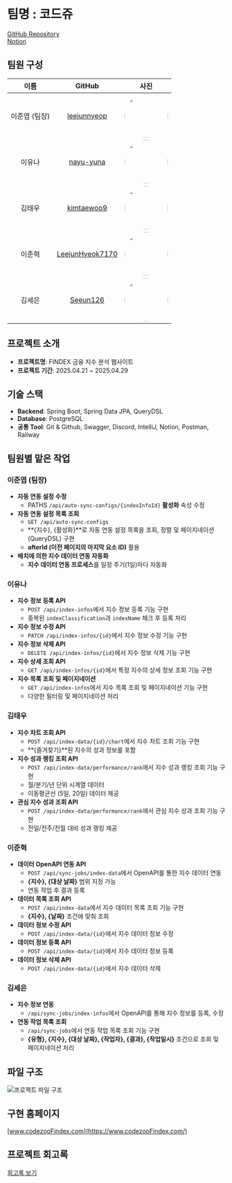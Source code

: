 # **팀명 : 코드쥬**
[GitHub Repository](https://github.com/sb2-team3/sb02-findex-team03)  
[Notion](https://ballistic-teller-d42.notion.site/1d9987eef3c680bea1cbeb1e529f6c91?pvs=4)

## **팀원 구성**
| 이름 | GitHub | 사진 |
|:---:|:---:|:---:|
| 이준엽 (팀장) | [leejunnyeop](https://github.com/leejunnyeop) | <img src="https://github.com/user-attachments/assets/1f604bdd-aecf-4da1-a3fe-ed18375dc616" width="100" style="border-radius:50%"/> |
| 이유나 | [nayu-yuna](https://github.com/nayu-yuna) | <img src="https://github.com/user-attachments/assets/2662eb9e-c5a5-46d9-913d-8551b2a3511d" width="100" style="border-radius:50%"/> |
| 김태우 | [kimtaewoo9](https://github.com/kimtaewoo9) | <img src="https://github.com/user-attachments/assets/5e3fae80-c6bc-445c-835e-1ed821ed2b17" width="100" style="border-radius:50%"/> |
| 이준혁 | [LeejunHyeok7170](https://github.com/LeejunHyeok7170) | <img src="https://github.com/user-attachments/assets/df0436df-2949-4a45-8f7a-c4dc902e18cd" width="100" style="border-radius:50%"/> |
| 김세은 | [Seeun126](https://github.com/Seeun126) | <img src="https://github.com/user-attachments/assets/267453d8-560d-4b4a-a07a-ab5093287adc" width="100" style="border-radius:50%"/> |




## **프로젝트 소개**
- **프로젝트명**: FINDEX 금융 지수 분석 웹사이트
- **프로젝트 기간**: 2025.04.21 ~ 2025.04.29



## **기술 스택**
- **Backend**: Spring Boot, Spring Data JPA, QueryDSL
- **Database**: PostgreSQL
- **공통 Tool**: Git & Github, Swagger, Discord, IntelliJ, Notion, Postman, Railway


## **팀원별 맡은 작업**
### **이준엽 (팀장)**
- **자동 연동 설정 수정**
    - PATHS `/api/auto-sync-configs/{indexInfoId}` **활성화** 속성 수정
- **자동 연동 설정 목록 조회**
    - `GET /api/auto-sync-configs`
    - **{지수}, {활성화}**로 자동 연동 설정 목록을 조회, 정렬 및 페이지네이션(QueryDSL) 구현
    - **afterId (이전 페이지의 마지막 요소 ID)** 활용
- **배치에 의한 지수 데이터 연동 자동화**
    - **지수 데이터 연동 프로세스**를 일정 주기(1일)마다 자동화

### **이유나**
- **지수 정보 등록 API**
    - `POST /api/index-infos`에서 지수 정보 등록 기능 구현
    - 중복된 `indexClassification`과 `indexName` 체크 후 등록 처리
- **지수 정보 수정 API**
    - `PATCH /api/index-infos/{id}`에서 지수 정보 수정 기능 구현
- **지수 정보 삭제 API**
    - `DELETE /api/index-infos/{id}`에서 지수 정보 삭제 기능 구현
- **지수 상세 조회 API**
    - `GET /api/index-infos/{id}`에서 특정 지수의 상세 정보 조회 기능 구현
- **지수 목록 조회 및 페이지네이션**
    - `GET /api/index-infos`에서 지수 목록 조회 및 페이지네이션 기능 구현
    - 다양한 필터링 및 페이지네이션 처리

### **김태우**
- **지수 차트 조회 API**
    - `POST /api/index-data/{id}/chart`에서 지수 차트 조회 기능 구현
    - **{즐겨찾기}**된 지수의 성과 정보를 포함
- **지수 성과 랭킹 조회 API**
    - `POST /api/index-data/performance/rank`에서 지수 성과 랭킹 조회 기능 구현
    - 월/분기/년 단위 시계열 데이터
    - 이동평균선 (5일, 20일) 데이터 제공
- **관심 지수 성과 조회 API**
    - `POST /api/index-data/performance/rank`에서 관심 지수 성과 조회 기능 구현
    - 전일/전주/전월 대비 성과 랭킹 제공

### **이준혁**
- **데이터 OpenAPI 연동 API**
    - `POST /api/sync-jobs/index-data`에서 OpenAPI를 통한 지수 데이터 연동
    - **{지수}, {대상 날짜}** 범위 지정 가능
    - 연동 작업 후 결과 등록
- **데이터 목록 조회 API**
    - `POST /api/index-data`에서 지수 데이터 목록 조회 기능 구현
    - **{지수}, {날짜}** 조건에 맞춰 조회
- **데이터 정보 수정 API**
    - `POST /api/index-data/{id}`에서 지수 데이터 정보 수정
- **데이터 정보 등록 API**
    - `POST /api/index-data/{id}`에서 지수 데이터 정보 등록
- **데이터 정보 삭제 API**
    - `POST /api/index-data/{id}`에서 지수 데이터 삭제

### **김세은**
- **지수 정보 연동**
    - `/api/sync-jobs/index-infos`에서 OpenAPI를 통해 지수 정보를 등록, 수정
- **연동 작업 목록 조회**
    - `/api/sync-jobs`에서 연동 작업 목록 조회 기능 구현
    - **{유형}, {지수}, {대상 날짜}, {작업자}, {결과}, {작업일시}** 조건으로 조회 및 페이지네이션 처리


## **파일 구조**
![프로젝트 파일 구조](https://github.com/user-attachments/assets/f5371587-dece-48e7-894a-f5e3f52d660f)


## **구현 홈페이지**
[www.codezooFindex.com](https://www.codezooFindex.com/)


## **프로젝트 회고록**
[회고록 보기](https://www.notion.so/4L-1e0987eef3c68016a9f4ee169b9c816a)
